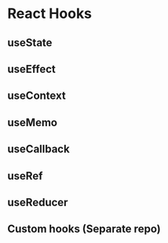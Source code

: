 # React Hooks

## useState
## useEffect
## useContext
## useMemo
## useCallback
## useRef
## useReducer
## Custom hooks (Separate repo)
